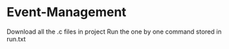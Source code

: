 # Event-Management

Download all the .c files in project
Run the one by one command stored in run.txt
